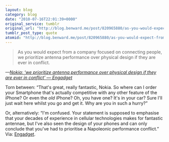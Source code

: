 ```yaml
---
layout: blog
category: blog
date: "2010-07-16T22:01:39+0000"
original_service: tumblr
original_url: "http://blog.benward.me/post/820965880/as-you-would-expect-from-a-company-focused-on"
tumblr_post_type: quote
atomid: "http://blog.benward.me/post/820965880/as-you-would-expect-from-a-company-focused-on"
---
```

> As you would expect from a company focused on connecting people, we prioritize antenna performance over physical design if they are ever in conflict.

<cite>—<a href="http://www.engadget.com/2010/07/16/nokia-we-prioritize-antenna-performance-over-physical-design-i/">Nokia: ‘we prioritize antenna performance over physical design if they are ever in conflict’ — Engadget</a></cite>

Torn between: “That's great, really fantastic, Nokia. So where can I order your Smartphone that's actually competitive with any other feature of the iPhone? Or even the _old_ iPhone? Oh, you have one? It's in your car? Sure I'll just wait here whilst you go and get it. Why are you in such a hurry?”

Or, alternatively: “I'm confused. Your statement is supposed to emphasise that your decades of experience in cellular technologies makes for fantastic antennae, but I've also seen the design of your phones and can only conclude that you've had to prioritise a Napoleonic performance conflict.”
Via: [Engadget](http://www.engadget.com/2010/07/16/nokia-we-prioritize-antenna-performance-over-physical-design-i/).